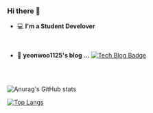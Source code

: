 ### Hi there 👋

- 💻   **I'm a Student Develover**   
 <br/>
 
- 📒  **yeonwoo1125's blog ...**   [![Tech Blog Badge](http://img.shields.io/badge/-Tech%20blog-black?style=flat-square&logo=blogger&logoColor=white&link=https://yeonwoo1125.tistory.com/)](https://yeonwoo1125.tistory.com/)
<br/>
<br/>

![Anurag's GitHub stats](https://github-readme-stats.vercel.app/api?username=yeonwoo1125&hide=stars,contribs,prs&show_icons=true&theme=cobalt)

[![Top Langs](https://github-readme-stats.vercel.app/api/top-langs/?username=yeonwoo1125&layout=compact&theme=dracula)](https://github.com/yeonwoo1125)


